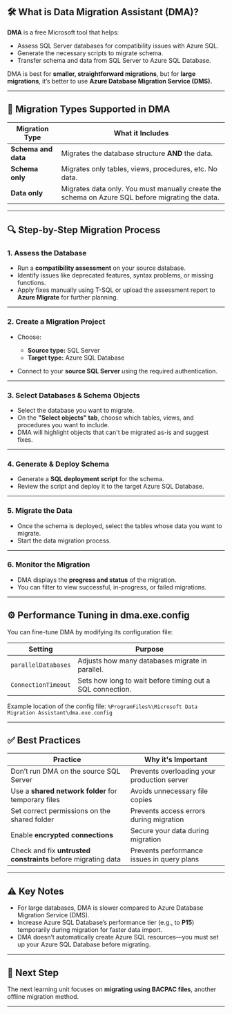 ## 🛠️ **What is Data Migration Assistant (DMA)?**

**DMA** is a free Microsoft tool that helps:

- Assess SQL Server databases for compatibility issues with Azure SQL.
- Generate the necessary scripts to migrate schema.
- Transfer schema and data from SQL Server to Azure SQL Database.

DMA is best for **smaller, straightforward migrations**, but for **large migrations**, it’s better to use **Azure Database Migration Service (DMS).**

---

## 🔄 **Migration Types Supported in DMA**

| Migration Type      | What it Includes                                                                                |
| ------------------- | ----------------------------------------------------------------------------------------------- |
| **Schema and data** | Migrates the database structure **AND** the data.                                               |
| **Schema only**     | Migrates only tables, views, procedures, etc. No data.                                          |
| **Data only**       | Migrates data only. You must manually create the schema on Azure SQL before migrating the data. |

---

## 🔍 **Step-by-Step Migration Process**

### 1. **Assess the Database**

- Run a **compatibility assessment** on your source database.
- Identify issues like deprecated features, syntax problems, or missing functions.
- Apply fixes manually using T-SQL or upload the assessment report to **Azure Migrate** for further planning.

---

### 2. **Create a Migration Project**

- Choose:

  - **Source type:** SQL Server
  - **Target type:** Azure SQL Database

- Connect to your **source SQL Server** using the required authentication.

---

### 3. **Select Databases & Schema Objects**

- Select the database you want to migrate.
- On the **"Select objects" tab**, choose which tables, views, and procedures you want to include.
- DMA will highlight objects that can't be migrated as-is and suggest fixes.

---

### 4. **Generate & Deploy Schema**

- Generate a **SQL deployment script** for the schema.
- Review the script and deploy it to the target Azure SQL Database.

---

### 5. **Migrate the Data**

- Once the schema is deployed, select the tables whose data you want to migrate.
- Start the data migration process.

---

### 6. **Monitor the Migration**

- DMA displays the **progress and status** of the migration.
- You can filter to view successful, in-progress, or failed migrations.

---

## ⚙️ **Performance Tuning in dma.exe.config**

You can fine-tune DMA by modifying its configuration file:

| Setting             | Purpose                                                   |
| ------------------- | --------------------------------------------------------- |
| `parallelDatabases` | Adjusts how many databases migrate in parallel.           |
| `ConnectionTimeout` | Sets how long to wait before timing out a SQL connection. |

Example location of the config file:
`%ProgramFiles%\Microsoft Data Migration Assistant\dma.exe.config`

---

## ✅ **Best Practices**

| Practice                                                      | Why it's Important                          |
| ------------------------------------------------------------- | ------------------------------------------- |
| Don’t run DMA on the source SQL Server                        | Prevents overloading your production server |
| Use a **shared network folder** for temporary files           | Avoids unnecessary file copies              |
| Set correct permissions on the shared folder                  | Prevents access errors during migration     |
| Enable **encrypted connections**                              | Secure your data during migration           |
| Check and fix **untrusted constraints** before migrating data | Prevents performance issues in query plans  |

---

## ⚠️ **Key Notes**

- For large databases, DMA is slower compared to Azure Database Migration Service (DMS).
- Increase Azure SQL Database’s performance tier (e.g., to **P15**) temporarily during migration for faster data import.
- DMA doesn’t automatically create Azure SQL resources—you must set up your Azure SQL Database before migrating.

---

## 📌 **Next Step**

The next learning unit focuses on **migrating using BACPAC files**, another offline migration method.

---
